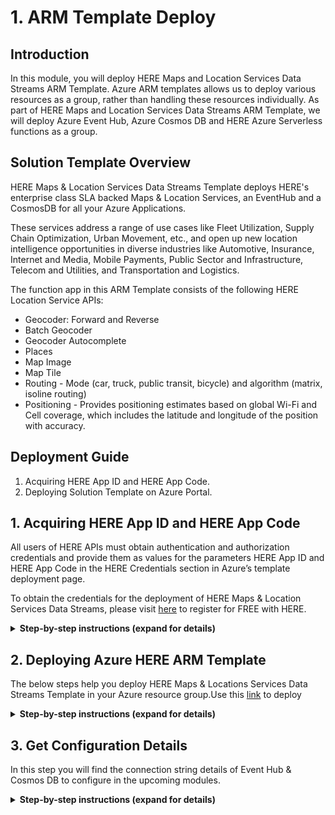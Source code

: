 # 1. ARM Template Deploy

## Introduction

In this module, you will deploy HERE Maps and Location Services Data Streams ARM Template. Azure ARM templates allows us to deploy various resources as a group, rather than handling these resources individually. As part of HERE Maps and Location Services Data Streams ARM Template, we will deploy Azure Event Hub, Azure Cosmos DB and HERE Azure Serverless functions as a group. 

## Solution Template Overview

HERE Maps & Location Services Data Streams Template deploys HERE's enterprise class SLA backed Maps & Location Services, an EventHub and a CosmosDB for all your Azure Applications.

These services address a range of use cases like Fleet Utilization, Supply Chain Optimization, Urban Movement, etc., and open up new location intelligence opportunities in diverse industries like Automotive, Insurance, Internet and Media, Mobile Payments, Public Sector and Infrastructure, Telecom and Utilities, and Transportation and Logistics.

The function app in this ARM Template consists of the following HERE Location Service APIs:

  -	Geocoder: Forward and Reverse
  -	Batch Geocoder
  -	Geocoder Autocomplete
  -	Places
  -	Map Image
  -	Map Tile
  - Routing - Mode (car, truck, public transit, bicycle) and algorithm (matrix, isoline routing)
  - Positioning - Provides positioning estimates based on global Wi-Fi and Cell coverage, which includes the latitude and longitude of the position with accuracy.


## Deployment Guide

  1.  Acquiring HERE App ID and HERE App Code.
  2.  Deploying Solution Template on Azure Portal.
  
## 1. Acquiring HERE App ID and HERE App Code

All users of HERE APIs must obtain authentication and authorization credentials and provide them as values for the parameters HERE App ID and HERE App Code in the HERE Credentials section in Azure’s template deployment page. 

To obtain the credentials for the deployment of HERE Maps & Location Services Data Streams, please visit [here](https://developer.here.com/?create=Freemium-Basic&keepState=true&step=account) to register for FREE with HERE.

<details>
<summary><strong>Step-by-step instructions (expand for details)</strong></summary><p>
	
1. Go to this [link](https://developer.here.com/?create=Freemium-Basic&keepState=true&step=account) to register for FREE with HERE account.
 
1. Provide your basic details and register your HERE account

1. After successful registration, It opens up the home page

	![HERE Registration Page](../Images/0_Registeration_Home.png)

1. Go to => Get your credentials: click on **Generate App ID & App Code**

	![HERE Registration Page](../Images/1_Generate_AppID.png)
	
1. It will generate your **App ID & App Code**. It may take few seconds to generate your credientials

	![HERE Registration Page](../Images/2_Generate_AppID_Appcode.png)

1. Note/save your **APP ID & APP CODE** to use in upcoming modules
	

</p></details>


## 2. Deploying Azure HERE ARM Template

The below steps help you deploy HERE Maps & Locations Services Data Streams Template in your Azure resource group.Use this [link](https://azuremarketplace.microsoft.com/en-us) to deploy 

<details>
<summary><strong>Step-by-step instructions (expand for details)</strong></summary><p>
	
1. Go to this [link](https://azuremarketplace.microsoft.com/en-us) and type in the search bar **HERE Maps & Locations Services Data Streams**. In search result select **HERE Maps & Locations Services Data Streams** and the Click on **Get it Now** button to start the deployment process.

	![HERE Maps & Location Services for Data Streams in Azure Marketplace](../Images/0_AzureMarketplace.png)
 
1. Click on **Get it Now** button to start the deployment process.

	![HERE Maps & Location Services for Data Streams in Azure Marketplace](../Images/1_HEREMaps&LocationServicesforDataStreamsinAzureMarketplace.png)

1. Read through the Microsoft agreement and click on **Continue** when you are ready.

	![HERE Maps & Location Services Data Streams Pricing Page](../Images/2_HEREMaps&LocationServicesDataStreamsPricingPage.png)

1. You will be re-directed to template deployment home screen. Click on **Create** button to continue.

	![HERE Maps & Locations Services Data Streams Azure Portal Page](../Images/3_HEREMaps&LocationsServicesDataStreamsAzurePortalPage.png)
	
1. You will now be prompted to provide details specific to deployment. In the **Basics** use any existing resource group you might have or click on **create new** button to create a new resource group. Select your Subscription details and location and click **OK** to continue.

	![Template Deployment Page -  Basic Section](../Images/4_TemplateDeploymentPage-BasicSection.png)
	
	
	
	
	![Template Deployment Page – Basic Section – Create new Resource Group](../Images/5_TemplateDeploymentPage–BasicSection–CreatenewResourceGroup.png)
	
1. You now need to provide HERE credentials (HERE App ID and HERE App Code) which are pre-requisite to access HERE resources. If you already have HERE credentials available with you, provide the same and click **OK**. If you don’t have HERE credentials, please visit here(https://developer.here.com) to register for FREE with HERE. You also need to select a Storage option, you can either select any existing Storage or continue with a newly created one.

	![Template Deployment Page – HERE Credentials Section](../Images/6_TemplateDeploymentPage–HERECredentialsSection.png)
	
	
	
	
	
	![Template Deployment Page – Storage Selection](../Images/7_TemplateDeploymentPage–StorageSelection.png)
	
1. You will see the summary of details, which were provided during the previous steps. Review the values and click **OK** once you are satisfied with all values.

	![Template Deployment Page – Summary Section](../Images/8_TemplateDeploymentPage–SummarySection.png)
	
1. Review the master agreement and click the check box at the bottom of agreement. You are now ready for template deployment. Click on **Create** to start template deployment.

	![Template Deployment Page – Create/Buy Section](../Images/9_TemplateDeploymentPage–CreateBuySection.png)
	
1. Deployment should have started, and you will be able to see in the notification tabs deployment in progress. Once deployment is complete, you should receive the notification of the same and be able to see new resources in the resources section of your account.

	![HERE Maps & Location Services Data Streams Template Deployed](../Images/10_HEREMaps&LocationServicesDataStreamsTemplateDeployed.png)

</p></details>



## 3. Get Configuration Details

In this step you will find the connection string details of Event Hub & Cosmos DB to configure in the upcoming modules.  

<details>
<summary><strong>Step-by-step instructions (expand for details)</strong></summary><p>
	
1. Open the Azure portal home page.
 
2. Select the **Resource groups** from the left hand navigational menu.
	
1. Select the **Resource group** which you used to deploy the **ARM Template** in the previous step.

	![HERE Maps & Location Services Data Streams Pricing Page](../Images/11_ResourceGroup_ResourceList.PNG)

1. You will be able to see the list of resources which were created as part of deployment of **ARM template**.

	![HERE Maps & Locations Services Data Streams Azure Portal Page](../Images/12_ResourceSelection.PNG)
	
1. Select the Azure **Cosmos DB** from the list.

	![Template Deployment Page -  Basic Section](../Images/13_ResourceSelection_CosmosDB.PNG)
	
1. In the selected **Azure Cosmos DB account** page select **Keys** from left hand menu under **Settings**.

	![Template Deployment Page – HERE Credentials Section](../Images/14_ResourceSelection_CosmosDB_Keys.png)
	
		
1. Copy the **URI** & **Primary Key** and note that in a text editor. These values will be used in configuration in upcoming modules.

	
1. Now go back to the **Resource groups** on the left hand navigational menu to get **Event Hub** Connection String details.

	
1. Select the **Resource group** which you used to deploy the **ARM Template** in the previous step .

	![HERE Maps & Location Services Data Streams Template Deployed](../Images/15_ResourceSelection_EventHub.PNG)
	
1. Select **Event Hubs** from the list.

		
	
1. On the **Event Hubs Namespace** page, select **Shared Access Policies** from the left hand menu.

	![HERE Maps & Location Services Data Streams Template Deployed](../Images/16_ResourceSelection_EventHub_SAP.png)

1. Select a **shared access policy** in the list of policies. The default one is named: **RootManageSharedAccessPolicy**. You can add a policy with appropriate permissions (read, write), and use that policy as well.

	![HERE Maps & Location Services Data Streams Template Deployed](../Images/17_ResourceSelection_EventHub_RT.png)	


1. Select the **copy** button next to the **Connection string-primary key** field. Copy this key and note that in a text editor.This value will be used in configuration in upcoming modules.

	![HERE Maps & Location Services Data Streams Template Deployed](../Images/18_ResourceSelection_EventHub_Key.png)	


</p></details>




